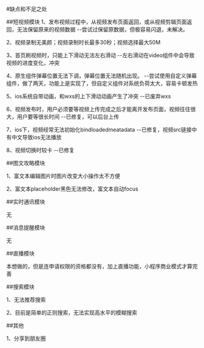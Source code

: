 #缺点和不足之处

##短视频模块
1、发布视频过程中，从视频发布页面返回，或从视频剪辑页面返回，无法保留原来的视频数据
	--尝试过保留原数据，但极容易闪退，未解决。
	
2、视频录制无美颜；视频录制时长最多30秒；视频选择最大50M

3、首页刷视频时，只能上下滑动无法左右滑动
	--左右滑动在video组件中会导致视频的进度变化，冲突

4、原生组件弹幕位置无法下调，弹幕位置无法随机出现。
	--尝试使用自定义弹幕组件，做了两天，功能上是实现了，但自定义组件对系统负荷太大，容易卡顿发热
	
5、ios系统自带动画，和wxs的上下滑动动画产生了冲突
	--已废弃wxs

6、视频发布时，用户必须要等视频上传完成之后才能离开发布页面，视频往往很大，用户要等很长时间
	--已修复，可以后台上传

7、ios下，视频经常无法初始化bindloadedmeatadata
	--已修复，视频src链接中有中文导致ios无法播放

8、视频切换时较卡
	--已修复

##图文攻略模块

1、富文本编辑图片时图片改变大小操作太不方便

2、富文本placeholder黑色无法修改，富文本自动focus

##实时通讯模块

无

##消息提醒模块

无

##直播模块

本想做的，但是连申请权限的资格都没有，加上直播功能，小程序商业模式才算完善

##搜索模块

1、无法推荐搜索

2、目前是简单的正则搜索，无法实现高水平的模糊搜索

##其他

1、分享到朋友圈